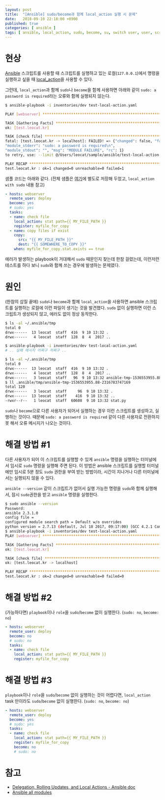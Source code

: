 ```yaml
---
layout: post
title:  "[Ansible] sudo/become과 함께 local_action 실행 시 문제"
date:   2018-09-10 22:18:00 +0900
published: true
categories: [ ansible ]
tags: [ ansible, local_action, sudo, become, su, switch user, user, script ]
---
```


# 현상

[Ansible](https://www.ansible.com/) 스크립트를 사용할 때 스크립트를 실행하고 있는 로컬(`127.0.0.1`)에서 명령을 실행하고 싶을 때 [local_action](https://docs.ansible.com/ansible/2.6/user_guide/playbooks_delegation.html#delegation)을 사용할 수 있다.

그런데, `local_action`과 함께 `sudo`나 `become`을 함께 사용하면 아래와 같이 `sudo: a password is required`라는 오류와 함께 실행되지 않는다.

```bash
$ ansible-playbook -i inventories/dev test-local-action.yaml

PLAY [webserver] ***********************************************************************************

TASK [Gathering Facts] *****************************************************************************
ok: [test.leocat.kr]

TASK [check file] **********************************************************************************
fatal: [test.leocat.kr -> localhost]: FAILED! => {"changed": false, "failed": true,
"module_stderr": "sudo: a password is required\n",
"module_stdout": "", "msg": "MODULE FAILURE", "rc": 1}
to retry, use: --limit @/Users/leocat/sample/ansible/test-local-action.retry

PLAY RECAP *****************************************************************************************
test.leocat.kr : ok=1 changed=0 unreachable=0 failed=1
```

샘플 코드는 아래와 같다. (전체 샘플은 [여기](https://github.com/entireboy/blog-sample/tree/master/ansible)에 별도로 저장해 두었고, `local_action with sudo` 내용 참고)

```yaml
- hosts: webserver
  remote_user: deploy
  become: yes
  # sudo: yes
  tasks:
  - name: check file
    local_action: stat path={{ MY_FILE_PATH }}
    register: myfile_for_copy
  - name: copy files if exist
    copy:
      src: "{{ MY_FILE_PATH }}"
      dest: "{{ SOMEWHERE_TO_COPY }}"
    when: myfile_for_copy.stat.exists == true
```

에러가 발생하는 playbook이 거대해서 `sudo` 때문인지 찾는데 한참 걸렸는데, 이런저런 테스트를 하다 보니 `sudo`와 함께 쓰는 경우에 발생하는 문제였다.


# 원인

(한참의 삽질 끝에) `sudo`나 `become`과 함께 `local_action`을 사용하면 ansible 스크립트를 실행하는 로컬에 이런 파일이 생기는 것을 발견했다. `sudo` 없이 실행하면 이런 스크립트가 생성되지 않고, 에러도 없이 정상 동작한다.

```bash
$ ls -al ~/.ansible/tmp
total 0
drwx------  13 leocat  staff  416  9 10 13:32 .
drwx------   4 leocat  staff  128  8  4  2017 ..

$ ansible-playbook -i inventories/dev test-local-action.yaml
# .. 실패 메시지 어쩌구 저쩌구 ..

$ ls -al ~/.ansible/tmp
total 0
drwx------  13 leocat  staff  416  9 10 13:32 .
drwx------   4 leocat  staff  128  8  4  2017 ..
drwx------   3 leocat  staff   96  9 10 13:32 ansible-tmp-1536553955.88-2316783747169
$ ll .ansible/tmp/ansible-tmp-1536553955.88-2316783747169
total 120
drwx------   3 leocat  staff     96  9 10 13:32 .
drwx------  13 leocat  staff    416  9 10 13:32 ..
-rwxr--r--   1 leocat  staff  60608  9 10 13:32 stat.py
```

`sudo`나 `become`으로 다른 사용자가 되어서 실행하는 경우 이런 스크립트를 생성하고, 실행하는 것이다. 때문에 `sudo: a password is required` 같이 다른 사용자로 전환하지 못 해서 오류 메시지가 나오는 것이다.


# 해결 방법 #1

다른 사용자가 되어 이 스크립트를 실행할 수 있게 `ansible` 명령을 실행하는 터미널에서 임시로 `sudo` 명령을 실행해 주면 된다. 이 방법은 ansible 스크립트를 실행할 터미널에만 임시로 5분 정도 `sudo` 권한을 부여 받는 방법이라, 시간이 지나거나 다른 터미널에서는 실행되지 않을 수 있다.

`ansible --version` 같이 스크립트가 없어서 실행 가능한 명령을 `sudo`와 함께 실행해서, 잠시 `sudo`권한을 받고 `ansible` 명령을 실행한다.

```bash
$ sudo ansible --version
Password:
ansible 2.3.1.0
config file =
configured module search path = Default w/o overrides
python version = 2.7.13 (default, Jul 18 2017, 09:17:00) [GCC 4.2.1 Compatible Apple LLVM 8.1.0 (clang-802.0.42)]
$ ansible-playbook -i inventories/dev test-local-action.yaml
PLAY [webserver] ***********************************************************************************

TASK [Gathering Facts] *****************************************************************************
ok: [test.leocat.kr]

TASK [check file] **********************************************************************************
ok: [test.leocat.kr -> localhost]

PLAY RECAP *****************************************************************************************
test.leocat.kr : ok=2 changed=0 unreachable=0 failed=0
```


# 해결 방법 #2

(가능하다면) `playbook`이나 `role`을 `sudo`/`become` 없이 실행한다. (`sudo: no`, `become: no`)

```yaml
- hosts: webserver
  remote_user: deploy
  become: no
  # sudo: no
  tasks:
  - name: check file
    local_action: stat path={{ MY_FILE_PATH }}
    register: myfile_for_copy
```


# 해결 방법 #3

`playbook`이나 `role`을 `sudo`/`become` 없이 실행하는 것이 어렵다면, `local_action` task 만이라도 `sudo`/`become` 없이 실행한다. (`sudo: no`, `become: no`)

```yaml
- hosts: webserver
  remote_user: deploy
  become: yes
  # sudo: yes
  tasks:
  - name: check file
    local_action: stat path={{ MY_FILE_PATH }}
    register: myfile_for_copy
    become: no
    # sudo: no
```


# 참고

- [Delegation, Rolling Updates, and Local Actions - Ansible doc](https://docs.ansible.com/ansible/2.6/user_guide/playbooks_delegation.html#delegation)
- [Ansible all modules](https://docs.ansible.com/ansible/latest/modules/list_of_all_modules.html)
